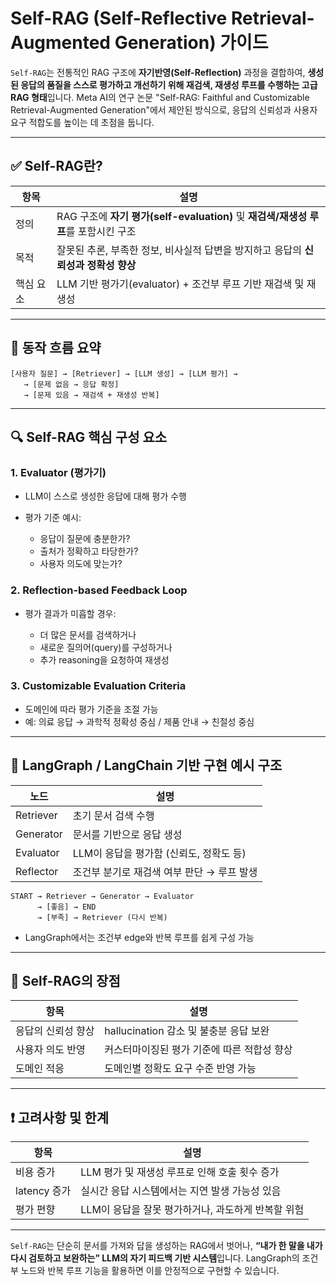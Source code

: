 # Self-RAG (Self-Reflective Retrieval-Augmented Generation) 가이드

`Self-RAG`는 전통적인 RAG 구조에 **자기반영(Self-Reflection)** 과정을 결합하여, **생성된 응답의 품질을 스스로 평가하고 개선하기 위해 재검색, 재생성 루프를 수행하는 고급 RAG 형태**입니다. Meta AI의 연구 논문 "Self-RAG: Faithful and Customizable Retrieval-Augmented Generation"에서 제안된 방식으로, 응답의 신뢰성과 사용자 요구 적합도를 높이는 데 초점을 둡니다.

---

## ✅ Self-RAG란?

| 항목      | 설명                                                                                |
| --------- | ----------------------------------------------------------------------------------- |
| 정의      | RAG 구조에 **자기 평가(self-evaluation)** 및 **재검색/재생성 루프**를 포함시킨 구조 |
| 목적      | 잘못된 추론, 부족한 정보, 비사실적 답변을 방지하고 응답의 **신뢰성과 정확성 향상**  |
| 핵심 요소 | LLM 기반 평가기(evaluator) + 조건부 루프 기반 재검색 및 재생성                      |

---

## 🔁 동작 흐름 요약

```
[사용자 질문] → [Retriever] → [LLM 생성] → [LLM 평가] →
   → [문제 없음 → 응답 확정]
   → [문제 있음 → 재검색 + 재생성 반복]
```

---

## 🔍 Self-RAG 핵심 구성 요소

### 1. **Evaluator (평가기)**

- LLM이 스스로 생성한 응답에 대해 평가 수행
- 평가 기준 예시:

  - 응답이 질문에 충분한가?
  - 출처가 정확하고 타당한가?
  - 사용자 의도에 맞는가?

### 2. **Reflection-based Feedback Loop**

- 평가 결과가 미흡할 경우:

  - 더 많은 문서를 검색하거나
  - 새로운 질의어(query)를 구성하거나
  - 추가 reasoning을 요청하여 재생성

### 3. **Customizable Evaluation Criteria**

- 도메인에 따라 평가 기준을 조절 가능
- 예: 의료 응답 → 과학적 정확성 중심 / 제품 안내 → 친절성 중심

---

## 🧠 LangGraph / LangChain 기반 구현 예시 구조

| 노드      | 설명                                       |
| --------- | ------------------------------------------ |
| Retriever | 초기 문서 검색 수행                        |
| Generator | 문서를 기반으로 응답 생성                  |
| Evaluator | LLM이 응답을 평가함 (신뢰도, 정확도 등)    |
| Reflector | 조건부 분기로 재검색 여부 판단 → 루프 발생 |

```text
START → Retriever → Generator → Evaluator
      → [좋음] → END
      → [부족] → Retriever (다시 반복)
```

- LangGraph에서는 조건부 edge와 반복 루프를 쉽게 구성 가능

---

## 📌 Self-RAG의 장점

| 항목               | 설명                                        |
| ------------------ | ------------------------------------------- |
| 응답의 신뢰성 향상 | hallucination 감소 및 불충분 응답 보완      |
| 사용자 의도 반영   | 커스터마이징된 평가 기준에 따른 적합성 향상 |
| 도메인 적응        | 도메인별 정확도 요구 수준 반영 가능         |

---

## ❗ 고려사항 및 한계

| 항목         | 설명                                               |
| ------------ | -------------------------------------------------- |
| 비용 증가    | LLM 평가 및 재생성 루프로 인해 호출 횟수 증가      |
| latency 증가 | 실시간 응답 시스템에서는 지연 발생 가능성 있음     |
| 평가 편향    | LLM이 응답을 잘못 평가하거나, 과도하게 반복할 위험 |

---

`Self-RAG`는 단순히 문서를 가져와 답을 생성하는 RAG에서 벗어나, **“내가 한 말을 내가 다시 검토하고 보완하는” LLM의 자기 피드백 기반 시스템**입니다. LangGraph의 조건부 노드와 반복 루프 기능을 활용하면 이를 안정적으로 구현할 수 있습니다.
